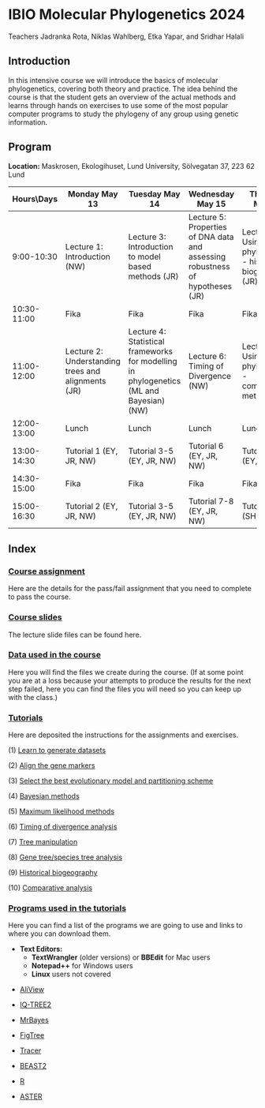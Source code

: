 
# **IBIO Molecular Phylogenetics 2024**

Teachers Jadranka Rota, Niklas Wahlberg, Etka Yapar, and Sridhar Halali

## **Introduction**

In this intensive course we will introduce the basics of molecular phylogenetics, covering both theory and practice. The idea behind the course is that the student gets an overview of the actual methods and learns through hands on exercises to use some of the most popular computer programs to study the phylogeny of any group using genetic information.

## **Program**

**Location:** Maskrosen, Ekologihuset, Lund University, Sölvegatan 37, 223 62 Lund

<!--
| Hours\Days | April 25 | April 26 | April 29 | May 2 |
| --- | ---- | ---- | ---- | ---- |
| 9:00-10:30 | Module outline, relevant databases (BOLD, GenBank, Darwin Tree of Life (NW, JR) | Tutorials 3-5 (JR, EY, NW) | Tutorial 6 (JR, EY) | Tutorial 8 (SH) |
| 10:30-12:00 | Introduction to alignments, different file formats (NW) | Tutorial 3-5 (cont.) (JR, EY, NW) | Tutorial 6 (JR, EY, NW) | Tutorial 8 (SH) |
| 12:00-13:00 | Lunch | Lunch | Lunch | Lunch |
| 13:00-14:30 | Tutorial 1 | Tutorials 3-5 (cont.) (JR, EY, NW) |  free | Tutorial 9 (JR, EY) |
| 14:30-16:00 | Tutorial 2 | Tutorials 3-5 (cont.) (JR, EY, NW) | free | Tutorial 9 (JR, EY) |
-->

<!-- | 10:30-12:00 | Introduction to alignments, different file formats (NW) | Tutorial 3-5 (cont.) (JR, EY, NW) | Tutorial 7 (JR, EY, NW) | Tutorial 8 (SH, EY)(cont.) (SH) | -->

| Hours\Days | Monday May 13 | Tuesday May 14 | Wednesday May 15 | Thursday May 16 |
| --- | ---- | ---- | ---- | ---- |
| 9:00-10:30 | Lecture 1: Introduction (NW) | Lecture 3: Introduction to model based methods (JR) | Lecture 5: Properties of DNA data and assessing robustness of hypotheses (JR) | Lecture 7: Using phylogenies - historical biogeography (JR) |
| 10:30-11:00 | Fika | Fika | Fika | Fika |
| 11:00-12:00 | Lecture 2: Understanding trees and alignments (JR) | Lecture 4: Statistical frameworks for modelling in phylogenetics (ML and Bayesian) (NW) | Lecture 6: Timing of Divergence (NW) | Lecture 8: Using phylogenies - comparative methods (SH) |
| 12:00-13:00 | Lunch | Lunch | Lunch | Lunch |
| 13:00-14:30 | Tutorial 1 (EY, JR, NW) | Tutorial 3-5 (EY, JR, NW) | Tutorial 6 (EY, JR, NW) | Tutorial 9 (EY, JR) |
| 14:30-15:00 | Fika | Fika | Fika | Fika |
| 15:00-16:30 | Tutorial 2 (EY, JR, NW) | Tutorial 3-5 (EY, JR, NW) | Tutorial 7-8 (EY, JR, NW) | Tutorial 10 (SH, EY) |

<!--  -->




## **Index**

### [Course assignment](./Assignment/)

Here are the details for the pass/fail assignment that you need to complete to pass the course.

### [Course slides](./Lectures/)

The lecture slide files can be found here.


### [Data used in the course](./Data/)

Here you will find the files we create during the course. (If at some point you are at a loss because your attempts to produce the results for the next step failed, here you can find the files you will need so you can keep up with the class.)


### [Tutorials](./Tutorials/)

Here are deposited the instructions for the assignments and exercises.


 (1) [Learn to generate datasets](./Tutorials/1.DatasetManipulation/)
	
 (2) [Align the gene markers](./Tutorials/2.Alignments/)
 
 (3) [Select the best evolutionary model and partitioning scheme](./Tutorials/3.ModelSelection/)
 
 (4) [Bayesian methods](./Tutorials/4.BayesianInference/)
 
 (5) [Maximum likelihood methods](./Tutorials/5.MaximumLikelihood/)
 
 (6) [Timing of divergence analysis](./Tutorials/6.TimingDivergence/)
 
 (7) [Tree manipulation](./Tutorials/7.TreeManipulation/)
 
 (8) [Gene tree/species tree analysis](./Tutorials/11.ASTRAL/)
 
 (9) [Historical biogeography](./Tutorials/10.Biogeography/)
 
 (10) [Comparative analysis](./Tutorials/8.Diversification/)



### [Programs used in the tutorials](./Software/)

Here you can find a list of the programs we are going to use and links to where you can download them.
 
 * **Text Editors:**
   	- **TextWrangler** (older versions) or **BBEdit** for Mac users
   	- **Notepad++** for Windows users
   	- **Linux** users not covered

 <!-- * [MAFFT](https://mafft.cbrc.jp/alignment/software/) -->

 * [AliView](http://www.ormbunkar.se/aliview/downloads/)

 * [IQ-TREE2](http://www.iqtree.org/)
 
 * [MrBayes](http://nbisweden.github.io/MrBayes/)
	
 * [FigTree](http://tree.bio.ed.ac.uk/software/figtree/)

 * [Tracer](https://github.com/beast-dev/tracer/releases/tag/v1.7.1)
 
 * [BEAST2](http://www.beast2.org/)
 
 * [R](https://www.r-project.org/)
 
 * [ASTER](https://github.com/chaoszhang/ASTER)

